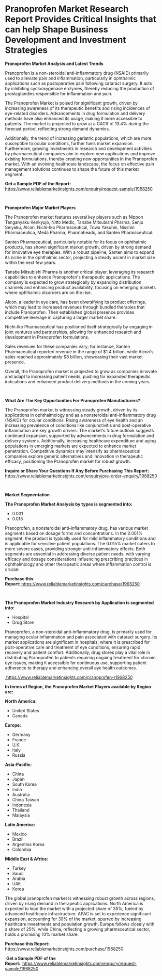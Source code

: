 <p><h1>Pranoprofen Market Research Report Provides Critical Insights that can help Shape Business Development and Investment Strategies</h1></p><p><strong>Pranoprofen Market Analysis and Latest Trends</strong></p>
<p><p>Pranoprofen is a non-steroidal anti-inflammatory drug (NSAID) primarily used to alleviate pain and inflammation, particularly in ophthalmic applications such as postoperative pain following cataract surgery. It acts by inhibiting cyclooxygenase enzymes, thereby reducing the production of prostaglandins responsible for inflammation and pain.</p><p>The Pranoprofen Market is poised for significant growth, driven by increasing awareness of its therapeutic benefits and rising incidences of eye-related disorders. Advancements in drug formulation and delivery methods have also enhanced its usage, making it more accessible to patients. The market is projected to grow at a CAGR of 13.4% during the forecast period, reflecting strong demand dynamics.</p><p>Additionally, the trend of increasing geriatric populations, which are more susceptible to ocular conditions, further fuels market expansion. Furthermore, growing investments in research and development activities by pharmaceutical companies aim to explore new applications and improve existing formulations, thereby creating new opportunities in the Pranoprofen market. With an evolving healthcare landscape, the focus on effective pain management solutions continues to shape the future of this market segment.</p></p>
<p><strong>Get a Sample PDF of the Report:&nbsp;</strong> <a href="https://www.reliablemarketinsights.com/enquiry/request-sample/1968250?utm_campaign=3090&utm_medium=2&utm_source=Github&utm_content=ia&utm_term=19042025&utm_id=pranoprofen">https://www.reliablemarketinsights.com/enquiry/request-sample/1968250</a></p>
<p>&nbsp;</p>
<p><strong>Pranoprofen Major Market Players</strong></p>
<p><p>The Pranoprofen market features several key players such as Nippon Tenganyaku Kenkyujo, Nitto Medic, Tanabe Mitsubishi Pharma, Senju Seiyaku, Alcon, Nichi-Iko Pharmaceutical, Towa Yakuhin, Nisshin Pharmaceutica, Meda Pharma, Pharmaheads, and Santen Pharmaceutical. </p><p>Santen Pharmaceutical, particularly notable for its focus on ophthalmic products, has shown significant market growth, driven by strong demand for innovative eye therapies. With a robust pipeline, Santen aims to expand its niche in the ophthalmic sector, projecting a steady ascent in market size within the next few years.</p><p>Tanabe Mitsubishi Pharma is another critical player, leveraging its research capabilities to enhance Pranoprofen's therapeutic applications. The company is expected to grow strategically by expanding distribution channels and enhancing product availability, focusing on emerging markets where ophthalmic disorders are on the rise.</p><p>Alcon, a leader in eye care, has been diversifying its product offerings, which may lead to increased revenues through bundled therapies that include Pranoprofen. Their established global presence provides competitive leverage in capturing a larger market share.</p><p>Nichi-Iko Pharmaceutical has positioned itself strategically by engaging in joint ventures and partnerships, allowing for enhanced research and development in Pranoprofen formulations.</p><p>Sales revenues for these companies vary; for instance, Santen Pharmaceutical reported revenue in the range of $1.4 billion, while Alcon's sales reached approximately $8 billion, showcasing their vast market presence.</p><p>Overall, the Pranoprofen market is projected to grow as companies innovate and adapt to increasing patient needs, pushing for expanded therapeutic indications and enhanced product delivery methods in the coming years.</p></p>
<p>&nbsp;</p>
<p><strong>What Are The Key Opportunities For Pranoprofen Manufacturers?</strong></p>
<p><p>The Pranoprofen market is witnessing steady growth, driven by its applications in ophthalmology and as a nonsteroidal anti-inflammatory drug (NSAID) for ocular conditions. Rising awareness of eye health and an increasing prevalence of conditions like conjunctivitis and post-operative inflammation are key growth drivers. The market's future outlook suggests continued expansion, supported by advancements in drug formulation and delivery systems. Additionally, increasing healthcare expenditure and aging populations in emerging markets are expected to enhance market penetration. Competitive dynamics may intensify as pharmaceutical companies explore generic alternatives and innovation in therapeutic efficacy, positioning the Pranoprofen market for robust growth.</p></p>
<p><strong>Inquire or Share Your Questions If Any Before Purchasing This Report:</strong> <a href="https://www.reliablemarketinsights.com/enquiry/pre-order-enquiry/1968250?utm_campaign=3090&utm_medium=2&utm_source=Github&utm_content=ia&utm_term=19042025&utm_id=pranoprofen">https://www.reliablemarketinsights.com/enquiry/pre-order-enquiry/1968250</a></p>
<p>&nbsp;</p>
<p><strong>Market Segmentation</strong></p>
<p><strong>The Pranoprofen Market Analysis by types is segmented into:</strong></p>
<p><ul><li>0.001</li><li>0.015</li></ul></p>
<p><p>Pranoprofen, a nonsteroidal anti-inflammatory drug, has various market segments based on dosage forms and concentrations. In the 0.001% segment, the product is typically used for mild inflammatory conditions and is applicable for sensitive patient populations. The 0.015% market caters to more severe cases, providing stronger anti-inflammatory effects. Both segments are essential in addressing diverse patient needs, with varying efficacy and dosage considerations influencing prescribing practices in ophthalmology and other therapeutic areas where inflammation control is crucial.</p></p>
<p><strong>Purchase this Report:&nbsp;</strong><a href="https://www.reliablemarketinsights.com/purchase/1968250?utm_campaign=3090&utm_medium=2&utm_source=Github&utm_content=ia&utm_term=19042025&utm_id=pranoprofen">https://www.reliablemarketinsights.com/purchase/1968250</a></p>
<p>&nbsp;</p>
<p><strong>The Pranoprofen Market Industry Research by Application is segmented into:</strong></p>
<p><ul><li>Hospital</li><li>Drug Store</li></ul></p>
<p><p>Pranoprofen, a non-steroidal anti-inflammatory drug, is primarily used for managing ocular inflammation and pain associated with cataract surgery. Its market applications are significant in hospitals, where it is prescribed for post-operative care and treatment of eye conditions, ensuring rapid recovery and patient comfort. Additionally, drug stores play a vital role in distributing Pranoprofen to patients requiring ongoing treatment for chronic eye issues, making it accessible for continuous use, supporting patient adherence to therapy and enhancing overall eye health outcomes.</p></p>
<p><a href="https://www.reliablemarketinsights.com/pranoprofen-r1968250?utm_campaign=3090&utm_medium=2&utm_source=Github&utm_content=ia&utm_term=19042025&utm_id=pranoprofen">&nbsp;https://www.reliablemarketinsights.com/pranoprofen-r1968250</a></p>
<p><strong>In terms of Region, the Pranoprofen Market Players available by Region are:</strong></p>
<p>
    <p> <strong> North America: </strong>
        <ul>
            <li>United States</li>
            <li>Canada</li>
        </ul>
        </p> 
    <p> <strong> Europe: </strong>
        <ul>
            <li>Germany</li>
            <li>France</li>
            <li>U.K.</li>
            <li>Italy</li>
            <li>Russia</li>
        </ul>
        </p> 
    <p> <strong> Asia-Pacific: </strong>
        <ul>
            <li>China</li>
            <li>Japan</li>
            <li>South Korea</li>
            <li>India</li>
            <li>Australia</li>
            <li>China Taiwan</li>
            <li>Indonesia</li>
            <li>Thailand</li>
            <li>Malaysia</li>
        </ul>
        </p> 
    <p> <strong> Latin America: </strong>
        <ul>
            <li>Mexico</li>
            <li>Brazil</li>
            <li>Argentina Korea</li>
            <li>Colombia</li>
        </ul>
        </p> 
    <p> <strong> Middle East & Africa: </strong>
        <ul>
            <li>Turkey</li>
            <li>Saudi</li>
            <li>Arabia</li>
            <li>UAE</li>
            <li>Korea</li>
        </ul>
    </p>
    </p>
<p><p>The global pranoprofen market is witnessing robust growth across regions, driven by rising demand in therapeutic applications. North America is expected to lead the market with a projected share of 35%, fueled by advanced healthcare infrastructure. APAC is set to experience significant expansion, accounting for 30% of the market, spurred by increasing healthcare investments and population growth. Europe follows closely with a share of 25%, while China, reflecting a growing pharmaceutical sector, holds a promising 10% market share.</p></p>
<p><strong>Purchase this Report: </strong><a href="https://www.reliablemarketinsights.com/purchase/1968250?utm_campaign=3090&utm_medium=2&utm_source=Github&utm_content=ia&utm_term=19042025&utm_id=pranoprofen">https://www.reliablemarketinsights.com/purchase/1968250</a></p>
<p>&nbsp;<strong>Get a Sample PDF of the Report:&nbsp;&nbsp;</strong><a href="https://www.reliablemarketinsights.com/enquiry/request-sample/1968250?utm_campaign=3090&utm_medium=2&utm_source=Github&utm_content=ia&utm_term=19042025&utm_id=pranoprofen">https://www.reliablemarketinsights.com/enquiry/request-sample/1968250</a></p>
<p><strong></strong></p>
<p><p></p><p></p><p></p></p>